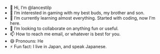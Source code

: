 - 👋 Hi, I’m @lancestilp
- 👀 I’m interested in gaming with my best buds, my brother and son.
- 🌱 I’m currently learning almost everything. Started with coding, now I'm here.
- 💞️ I’m looking to collaborate on anything fun or useful.
- 📫 How to reach me email, or whatever is best for you.
- 😄 Pronouns: He
- ⚡ Fun fact: I live in Japan, and speak Japanese.

<!---
lancestilp/lancestilp is a ✨ special ✨ repository because its `README.md` (this file) appears on your GitHub profile.
You can click the Preview link to take a look at your changes.
--->
